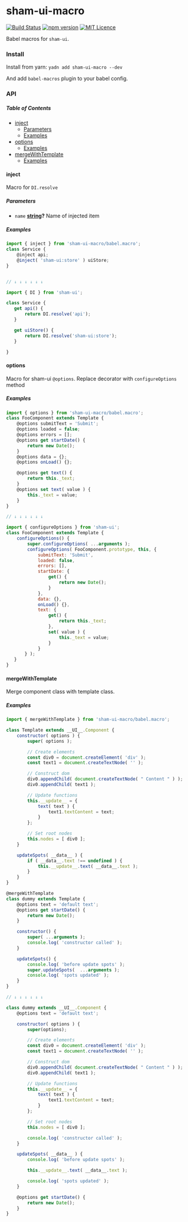 # sham-ui-macro

[![Build Status](https://travis-ci.org/sham-ui/sham-ui-macro.svg?branch=master)](https://travis-ci.org/sham-ui/sham-ui-macro)
[![npm version](https://badge.fury.io/js/sham-ui-macro.svg)](https://badge.fury.io/js/sham-ui-macro)
[![MIT Licence](https://badges.frapsoft.com/os/mit/mit.svg?v=103)](https://opensource.org/licenses/mit-license.php)

Babel macros for `sham-ui`.

### Install

Install from yarn:
`yadn add sham-ui-macro --dev`

And add `babel-macros` plugin to your babel config. 

### API

<!-- Generated by documentation.js. Update this documentation by updating the source code. -->

##### Table of Contents

-   [inject](#inject)
    -   [Parameters](#parameters)
    -   [Examples](#examples)
-   [options](#options)
    -   [Examples](#examples-1)
-   [mergeWithTemplate](#mergewithtemplate)
    -   [Examples](#examples-2)

#### inject

Macro for `DI.resolve`

##### Parameters

-   `name` **[string](https://developer.mozilla.org/docs/Web/JavaScript/Reference/Global_Objects/String)?** Name of injected item

##### Examples

```javascript
import { inject } from 'sham-ui-macro/babel.macro';
class Service {
    @inject api;
    @inject( 'sham-ui:store' ) uiStore;
}


// ↓ ↓ ↓ ↓ ↓ ↓

import { DI } from 'sham-ui';

class Service {
   get api() {
       return DI.resolve('api');
   }

   get uiStore() {
       return DI.resolve('sham-ui:store');
   }

}
```

#### options

Macro for sham-ui `@options`. Replace decorator with `configureOptions` method

##### Examples

```javascript
import { options } from 'sham-ui-macro/babel.macro';
class FooComponent extends Template {
    @options submitText = 'Submit';
    @options loaded = false;
    @options errors = [];
    @options get startDate() {
        return new Date();
    }
    @options data = {};
    @options onLoad() {};

    @options get text() {
        return this._text;
    }
    @options set text( value ) {
        this._text = value;
    }
}

// ↓ ↓ ↓ ↓ ↓ ↓

import { configureOptions } from 'sham-ui';
class FooComponent extends Template {
    configureOptions() {
        super.configureOptions( ...arguments );
        configureOptions( FooComponent.prototype, this, {
            submitText: 'Submit',
            loaded: false,
            errors: [],
            startDate: {
                get() {
                    return new Date();
                }
            },
            data: {},
            onLoad() {},
            text: {
                get() {
                    return this._text;
                },
                set( value ) {
                    this._text = value;
                }
            }
       } );
   }
}
```

#### mergeWithTemplate

Merge component class with template class.

##### Examples

```javascript
import { mergeWithTemplate } from 'sham-ui-macro/babel.macro';

class Template extends __UI__.Component {
    constructor( options ) {
        super( options );

        // Create elements
        const div0 = document.createElement( 'div' );
        const text1 = document.createTextNode( '' );

        // Construct dom
        div0.appendChild( document.createTextNode( " Content " ) );
        div0.appendChild( text1 );

        // Update functions
        this.__update__ = {
            text( text ) {
                text1.textContent = text;
            }
        };

        // Set root nodes
        this.nodes = [ div0 ];
    }

    updateSpots( __data__ ) {
        if ( __data__.text !== undefined ) {
            this.__update__.text( __data__.text );
        }
    }
}

@mergeWithTemplate
class dummy extends Template {
    @options text = 'default text';
    @options get startDate() {
        return new Date();
    }

    constructor() {
        super( ...arguments );
        console.log( 'constructor called' );
    }

    updateSpots() {
        console.log( 'before update spots' );
        super.updateSpots(  ...arguments );
        console.log( 'spots updated' );
    }
}

// ↓ ↓ ↓ ↓ ↓ ↓

class dummy extends __UI__.Component {
    @options text = 'default text';

    constructor( options ) {
        super(options);

        // Create elements
        const div0 = document.createElement( 'div' );
        const text1 = document.createTextNode( '' );

        // Construct dom
        div0.appendChild( document.createTextNode( " Content " ) );
        div0.appendChild( text1 );

        // Update functions
        this.__update__ = {
            text( text ) {
                text1.textContent = text;
            }
        };

        // Set root nodes
        this.nodes = [ div0 ];

        console.log( 'constructor called' );
    }

    updateSpots( __data__ ) {
        console.log( 'before update spots' );

        this.__update__.text( __data__.text );

        console.log( 'spots updated' );
    }

    @options get startDate() {
        return new Date();
    }
}
```
